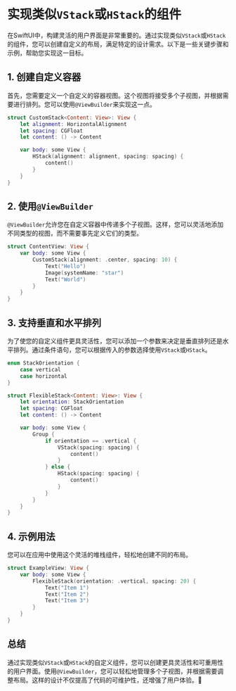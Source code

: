 ﻿# 实现类似`VStack`或`HStack`的组件

在SwiftUI中，构建灵活的用户界面是非常重要的。通过实现类似`VStack`或`HStack`的组件，您可以创建自定义的布局，满足特定的设计需求。以下是一些关键步骤和示例，帮助您实现这一目标。

## 1. 创建自定义容器

首先，您需要定义一个自定义的容器视图。这个视图将接受多个子视图，并根据需要进行排列。您可以使用`@ViewBuilder`来实现这一点。

```swift
struct CustomStack<Content: View>: View {
    let alignment: HorizontalAlignment
    let spacing: CGFloat
    let content: () -> Content

    var body: some View {
        HStack(alignment: alignment, spacing: spacing) {
            content()
        }
    }
}
```

## 2. 使用`@ViewBuilder`

`@ViewBuilder`允许您在自定义容器中传递多个子视图。这样，您可以灵活地添加不同类型的视图，而不需要事先定义它们的类型。

```swift
struct ContentView: View {
    var body: some View {
        CustomStack(alignment: .center, spacing: 10) {
            Text("Hello")
            Image(systemName: "star")
            Text("World")
        }
    }
}
```

## 3. 支持垂直和水平排列

为了使您的自定义组件更具灵活性，您可以添加一个参数来决定是垂直排列还是水平排列。通过条件语句，您可以根据传入的参数选择使用`VStack`或`HStack`。

```swift
enum StackOrientation {
    case vertical
    case horizontal
}

struct FlexibleStack<Content: View>: View {
    let orientation: StackOrientation
    let spacing: CGFloat
    let content: () -> Content

    var body: some View {
        Group {
            if orientation == .vertical {
                VStack(spacing: spacing) {
                    content()
                }
            } else {
                HStack(spacing: spacing) {
                    content()
                }
            }
        }
    }
}
```

## 4. 示例用法

您可以在应用中使用这个灵活的堆栈组件，轻松地创建不同的布局。

```swift
struct ExampleView: View {
    var body: some View {
        FlexibleStack(orientation: .vertical, spacing: 20) {
            Text("Item 1")
            Text("Item 2")
            Text("Item 3")
        }
    }
}
```

## 总结

通过实现类似`VStack`或`HStack`的自定义组件，您可以创建更具灵活性和可重用性的用户界面。使用`@ViewBuilder`，您可以轻松地管理多个子视图，并根据需要调整布局。这样的设计不仅提高了代码的可维护性，还增强了用户体验。🎉


